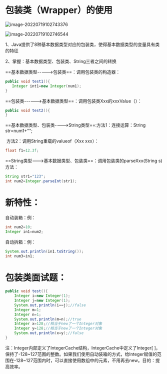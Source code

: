# 包装类（Wrapper）的使用

![image-20220719102743376](https://gitee.com/Enteral/images/raw/master/https://gitee.com/enteral/images/image-20220719102743376.png)

![image-20220719102746544](https://gitee.com/Enteral/images/raw/master/https://gitee.com/enteral/images/image-20220719102746544.png)

1、Java提供了8种基本数据类型对应的包装类，使得基本数据类型的变量具有类的特征

2、掌握：基本数据类型、包装类、String三者之间的转换

==基本数据类型----->包装类==：调用包装类的构造器：

```java
public void test1(){																		    int num1=10;
   Integer int1=new Integer(num1);															
}
```
==包装类------>基本数据类型==：调用包装类Xxx的xxxValue（）：

```java
public void test2(){																			    Integer in1=new Integer(12);																int i1=int1.intValue();																		System.out.println("i1+1")											
}
```
==基本数据类型、包装类---->String类型==:方法1：连接运算：String  str=num1+"";

​								 方法2：调用String重载的valueof（Xxx xxx）：

```java
float f1=12.3f;																				String str2=String.valueof(f1);
```
==String类型--->基本数据类型、包装类==：调用包装类的parseXxx(String s)方法：

```java
String str1="123";
int num2=Integer.parseInt(str1);
```
# 新特性：
自动装箱：例：

```java
int num2=10;
Integer in1=num2;
```
自动拆箱：例：

```java
System.out.println(in1.toString());
int num3=in1;
```
# 包装类面试题：
```java
public void test(){
	Integer i=new Integer(1);
	Integer j=new Integer(1);
	System.out,println(i==j);//false
	Integer m=1;
	Integer n=1;
	System.out,println(m=n);//true
	Integer x=128;//相当于new了一个Integer对象
	Integer y=128;//相当于new了一个Integer对象
	System.out,println(x=y);//false
}
```
注：Integer内部定义了IntegerCache结构，IntegerCache中定义了Integer\[ \]，保持了-128\~127范围的整数。如果我们使用自动装箱的方式，给Integer赋值的范围在-128\~127范围内时，可以直接使用数组中的元素，不用再去new。目的：提高效率。